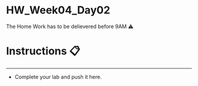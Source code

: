 # HW_Week04_Day02
The Home Work has to be delievered before 9AM ⚠️

# Instructions 📋
---
- Complete your lab and push it here.
